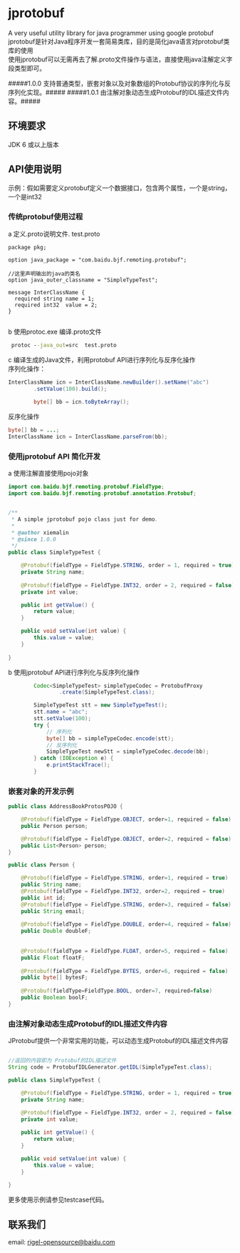 jprotobuf
=========

A very useful utility library for java programmer using google protobuf<br>
jprotobuf是针对Java程序开发一套简易类库，目的是简化java语言对protobuf类库的使用<br>
使用jprotobuf可以无需再去了解.proto文件操作与语法，直接使用java注解定义字段类型即可。

#####1.0.0 支持普通类型，嵌套对象以及对象数组的Protobuf协议的序列化与反序列化实现。#####
#####1.0.1 由注解对象动态生成Protobuf的IDL描述文件内容。#####

## 环境要求 ##
JDK 6 或以上版本

## API使用说明 ##

示例：假如需要定义protobuf定义一个数据接口，包含两个属性，一个是string，一个是int32

### 传统protobuf使用过程 ###

a 定义.proto说明文件. test.proto

```property
package pkg;  

option java_package = "com.baidu.bjf.remoting.protobuf";
  
//这里声明输出的java的类名  
option java_outer_classname = "SimpleTypeTest";  
  
message InterClassName {  
  required string name = 1;
  required int32  value = 2; 
}  
  
```

b 使用protoc.exe 编译.proto文件
```cmd
 protoc --java_out=src  test.proto
``` 

c 编译生成的Java文件，利用protobuf API进行序列化与反序化操作<br>
序列化操作：
```java
InterClassName icn = InterClassName.newBuilder().setName("abc")
		.setValue(100).build();
		
		byte[] bb = icn.toByteArray();
``` 

反序化操作<br>
```java
byte[] bb = ...;
InterClassName icn = InterClassName.parseFrom(bb);
``` 


### 使用jprotobuf API 简化开发 ###
a 使用注解直接使用pojo对象

```java
import com.baidu.bjf.remoting.protobuf.FieldType;
import com.baidu.bjf.remoting.protobuf.annotation.Protobuf;


/**
 * A simple jprotobuf pojo class just for demo.
 * 
 * @author xiemalin
 * @since 1.0.0
 */
public class SimpleTypeTest {

    @Protobuf(fieldType = FieldType.STRING, order = 1, required = true)
    private String name;
    
    @Protobuf(fieldType = FieldType.INT32, order = 2, required = false)
    private int value;

    public int getValue() {
        return value;
    }

    public void setValue(int value) {
        this.value = value;
    }
    
}
``` 

b 使用jprotobuf API进行序列化与反序列化操作
```java
        Codec<SimpleTypeTest> simpleTypeCodec = ProtobufProxy
                .create(SimpleTypeTest.class);

        SimpleTypeTest stt = new SimpleTypeTest();
        stt.name = "abc";
        stt.setValue(100);
        try {
            // 序列化
            byte[] bb = simpleTypeCodec.encode(stt);
            // 反序列化
            SimpleTypeTest newStt = simpleTypeCodec.decode(bb);
        } catch (IOException e) {
            e.printStackTrace();
        }

``` 



### 嵌套对象的开发示例 ###
```java
public class AddressBookProtosPOJO {

    @Protobuf(fieldType = FieldType.OBJECT, order=1, required = false)
    public Person person;

    @Protobuf(fieldType = FieldType.OBJECT, order=2, required = false)
    public List<Person> person;
}

public class Person {

    @Protobuf(fieldType = FieldType.STRING, order=1, required = true)
    public String name;
    @Protobuf(fieldType = FieldType.INT32, order=2, required = true)
    public int id;
    @Protobuf(fieldType = FieldType.STRING, order=3, required = false)
    public String email;
    
    @Protobuf(fieldType = FieldType.DOUBLE, order=4, required = false)
    public Double doubleF;
    
    
    @Protobuf(fieldType = FieldType.FLOAT, order=5, required = false)
    public Float floatF;
    
    @Protobuf(fieldType = FieldType.BYTES, order=6, required = false)
    public byte[] bytesF;
    
    @Protobuf(fieldType=FieldType.BOOL, order=7, required=false)
    public Boolean boolF;    
}


``` 

### 由注解对象动态生成Protobuf的IDL描述文件内容 ###
JProtobuf提供一个非常实用的功能，可以动态生成Protobuf的IDL描述文件内容

```java

//返回的内容即为 Protobuf的IDL描述文件
String code = ProtobufIDLGenerator.getIDL(SimpleTypeTest.class);

public class SimpleTypeTest {

    @Protobuf(fieldType = FieldType.STRING, order = 1, required = true)
    private String name;
    
    @Protobuf(fieldType = FieldType.INT32, order = 2, required = false)
    private int value;

    public int getValue() {
        return value;
    }

    public void setValue(int value) {
        this.value = value;
    }
    
}


``` 

更多使用示例请参见testcase代码。


## 联系我们 ##

email: [rigel-opensource@baidu.com](mailto://rigel-opensource@baidu.com "发邮件给jprotobuf开发组")


